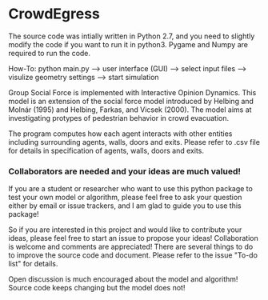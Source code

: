 # CrowdEgress

The source code was intially written in Python 2.7, and you need to slightly modify the code if you want to run it in python3. Pygame and Numpy are required to run the code. 

How-To: python main.py --> user interface (GUI) --> select input files --> visulize geometry settings --> start simulation

Group Social Force is implemented with Interactive Opinion Dynamics. This model is an extension of the social force model introduced by Helbing and Molnár (1995) and Helbing, Farkas, and Vicsek (2000). The model aims at investigating protypes of pedestrian behavior in crowd evacuation. 

The program computes how each agent interacts with other entities including surrounding agents, walls, doors and exits.  Please refer to .csv file for details in specification of agents, walls, doors and exits.  

### Collaborators are needed and your ideas are much valued!  


If you are a student or researcher who want to use this python package to test your own model or algorithm, please feel free to ask your question either by email or issue trackers, and I am glad to guide you to use this package!  

So if you are interested in this project and would like to contribute your ideas, please feel free to start an issue to propose your ideas!  Collaboration is welcome and comments are appreciated!  There are several things to do to improve the source code and document.  Please refer to the issue "To-do list" for details.  

Open discussion is much encouraged about the model and algorithm!  
Source code keeps changing but the model does not!  
